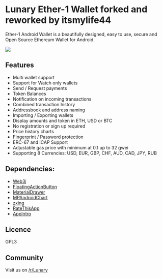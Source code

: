 # Lunary Ether-1 Wallet forked and reworked by itsmylife44

Ether-1 Android Wallet is a beautifully designed, easy to use, secure and Open Source Ethereum Wallet for Android.

<img src="https://www.ether1.org/images/logo.png" >


## Features
* Multi wallet support  
* Support for Watch only wallets  
* Send / Request payments  
* Token Balances  
* Notification on incoming transactions  
* Combined transaction history  
* Addressbook and address naming  
* Importing / Exporting wallets  
* Display amounts and token in ETH, USD or BTC  
* No registration or sign up required  
* Price history charts  
* Fingerprint / Password protection
* ERC-67 and ICAP Support
* Adjustable gas price with minimum at 0.1 up to 32 gwei
* Supporting 8 Currencies: USD, EUR, GBP, CHF, AUD, CAD, JPY, RUB  



## Dependencies:
* [Web3j](https://github.com/web3j/web3j)
* [FloatingActionButton](https://github.com/Clans/FloatingActionButton)
* [MaterialDrawer](https://github.com/mikepenz/MaterialDrawer)
* [MPAndroidChart](https://github.com/PhilJay/MPAndroidChart)
* [zxing](https://github.com/zxing/zxing)
* [RateThisApp](https://github.com/kobakei/Android-RateThisApp)
* [AppIntro](https://github.com/apl-devs/AppIntro)


## Licence
GPL3

## Community
Visit us on [/r/Lunary](https://www.reddit.com/r/lunary/)
